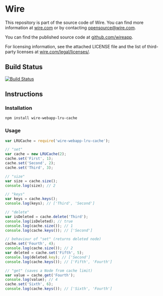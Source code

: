 # Wire

This repository is part of the source code of Wire. You can find more information at [wire.com](https://wire.com) or by contacting opensource@wire.com.

You can find the published source code at [github.com/wireapp](https://github.com/wireapp).

For licensing information, see the attached LICENSE file and the list of third-party licenses at [wire.com/legal/licenses/](https://wire.com/legal/licenses/).

## Build Status

[![Build Status](https://travis-ci.org/wireapp/wire-webapp-lru-cache.svg?branch=master)](https://travis-ci.org/wireapp/wire-webapp-lru-cache)

## Instructions

### Installation

```bash
npm install wire-webapp-lru-cache
```

### Usage

```javascript
var LRUCache = require('wire-webapp-lru-cache');

// "set"
var cache = new LRUCache(2);
cache.set('First', 1);
cache.set('Second', 2);
cache.set('Third', 3);

// "size"
var size = cache.size();
console.log(size); // 2

// "keys"
var keys = cache.keys();
console.log(keys); // ['Third', 'Second']

// "delete"
var isDeleted = cache.delete('Third');
console.log(isDeleted); // true
console.log(cache.size()); // 1
console.log(cache.keys()); // ['Second']

// behaviour of "set" (returns deleted node)
cache.set('Fourth', 4);
console.log(cache.size()); // 2
var deleted = cache.set('Fifth', 5);
console.log(deleted.key); // ['Second']
console.log(cache.keys()); // ['Fifth', 'Fourth']

// "get" (saves a Node from cache limit)
var value = cache.get('Fourth');
console.log(value); // 4
cache.set('Sixth', 6);
console.log(cache.keys()); // ['Sixth', 'Fourth']
```
